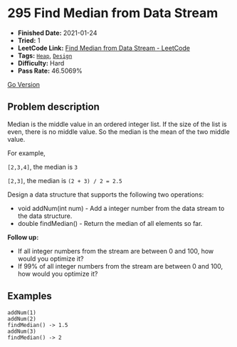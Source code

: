 # 295 Find Median from Data Stream

- **Finished Date:** 2021-01-24
- **Tried:** 1
- **LeetCode Link:** [Find Median from Data Stream - LeetCode](https://leetcode.com/problems/find-median-from-data-stream/)
- **Tags:** [`Heap`](https://leetcode.com/tag/heap/), [`Design`](https://leetcode.com/tag/design/)
- **Difficulty:** Hard
- **Pass Rate:** 46.5069%

[Go Version](../Go/295_Find_Median_from_Data_Stream/main.go)

## Problem description

Median is the middle value in an ordered integer list. If the size of the list is even, there is no middle value. So the median is the mean of the two middle value.

For example,

`[2,3,4]`, the median is `3`

`[2,3]`, the median is `(2 + 3) / 2 = 2.5`

Design a data structure that supports the following two operations:

- void addNum(int num) - Add a integer number from the data stream to the data structure.
- double findMedian() - Return the median of all elements so far.

**Follow up:**

- If all integer numbers from the stream are between 0 and 100, how would you optimize it?
- If 99% of all integer numbers from the stream are between 0 and 100, how would you optimize it?

## Examples

```
addNum(1)
addNum(2)
findMedian() -> 1.5
addNum(3)
findMedian() -> 2
```
